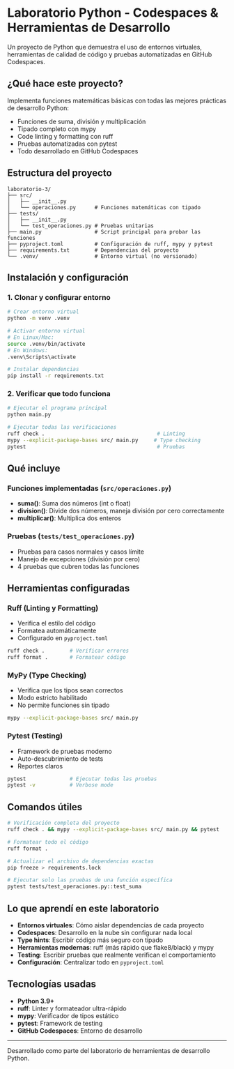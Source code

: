 # Laboratorio Python - Codespaces & Herramientas de Desarrollo

Un proyecto de Python que demuestra el uso de entornos virtuales, herramientas de calidad de código y pruebas automatizadas en GitHub Codespaces.

## ¿Qué hace este proyecto?

Implementa funciones matemáticas básicas con todas las mejores prácticas de desarrollo Python:
- Funciones de suma, división y multiplicación
- Tipado completo con mypy
- Code linting y formatting con ruff
- Pruebas automatizadas con pytest
- Todo desarrollado en GitHub Codespaces

## Estructura del proyecto

```
laboratorio-3/
├── src/
│   ├── __init__.py
│   └── operaciones.py      # Funciones matemáticas con tipado
├── tests/
│   ├── __init__.py
│   └── test_operaciones.py # Pruebas unitarias
├── main.py                 # Script principal para probar las funciones
├── pyproject.toml          # Configuración de ruff, mypy y pytest
├── requirements.txt        # Dependencias del proyecto
└── .venv/                  # Entorno virtual (no versionado)
```

## Instalación y configuración

### 1. Clonar y configurar entorno

```bash
# Crear entorno virtual
python -m venv .venv

# Activar entorno virtual
# En Linux/Mac:
source .venv/bin/activate
# En Windows:
.venv\Scripts\activate

# Instalar dependencias
pip install -r requirements.txt
```

### 2. Verificar que todo funciona

```bash
# Ejecutar el programa principal
python main.py

# Ejecutar todas las verificaciones
ruff check .                                    # Linting
mypy --explicit-package-bases src/ main.py     # Type checking
pytest                                          # Pruebas
```

## Qué incluye

### Funciones implementadas (`src/operaciones.py`)
- **suma()**: Suma dos números (int o float)
- **division()**: Divide dos números, maneja división por cero correctamente
- **multiplicar()**: Multiplica dos enteros

### Pruebas (`tests/test_operaciones.py`)
- Pruebas para casos normales y casos límite
- Manejo de excepciones (división por cero)
- 4 pruebas que cubren todas las funciones

## Herramientas configuradas

### Ruff (Linting y Formatting)
- Verifica el estilo del código
- Formatea automáticamente
- Configurado en `pyproject.toml`

```bash
ruff check .        # Verificar errores
ruff format .       # Formatear código
```

### MyPy (Type Checking)
- Verifica que los tipos sean correctos
- Modo estricto habilitado
- No permite funciones sin tipado

```bash
mypy --explicit-package-bases src/ main.py
```

### Pytest (Testing)
- Framework de pruebas moderno
- Auto-descubrimiento de tests
- Reportes claros

```bash
pytest              # Ejecutar todas las pruebas
pytest -v           # Verbose mode
```

## Comandos útiles

```bash
# Verificación completa del proyecto
ruff check . && mypy --explicit-package-bases src/ main.py && pytest

# Formatear todo el código
ruff format .

# Actualizar el archivo de dependencias exactas
pip freeze > requirements.lock

# Ejecutar solo las pruebas de una función específica
pytest tests/test_operaciones.py::test_suma
```

## Lo que aprendí en este laboratorio

- **Entornos virtuales**: Cómo aislar dependencias de cada proyecto
- **Codespaces**: Desarrollo en la nube sin configurar nada local
- **Type hints**: Escribir código más seguro con tipado
- **Herramientas modernas**: ruff (más rápido que flake8/black) y mypy
- **Testing**: Escribir pruebas que realmente verifican el comportamiento
- **Configuración**: Centralizar todo en `pyproject.toml`

## Tecnologías usadas

- **Python 3.9+**
- **ruff**: Linter y formateador ultra-rápido
- **mypy**: Verificador de tipos estático  
- **pytest**: Framework de testing
- **GitHub Codespaces**: Entorno de desarrollo

---

Desarrollado como parte del laboratorio de herramientas de desarrollo Python.